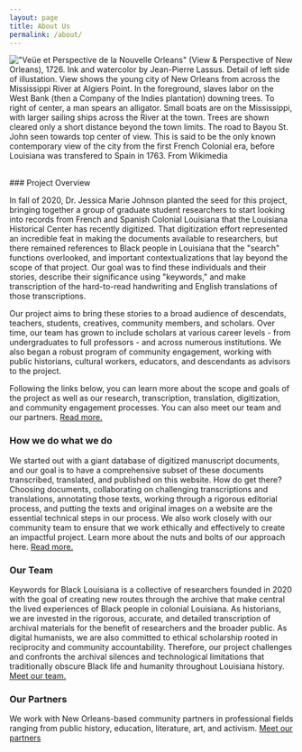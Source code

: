 ```yaml
---
layout: page
title: About Us
permalink: /about/
---
```

!["Veüe et Perspective de la Nouvelle Orleans" (View & Perspective of New Orleans), 1726. Ink and watercolor by Jean-Pierre Lassus. Detail of left side of illustation. View shows the young city of New Orleans from across the Mississippi River at Algiers Point. In the foreground, slaves labor on the West Bank (then a Company of the Indies plantation) downing trees. To right of center, a man spears an alligator. Small boats are on the Mississippi, with larger sailing ships across the River at the town. Trees are shown cleared only a short distance beyond the town limits. The road to Bayou St. John seen towards top center of view. This is said to be the only known contemporary view of the city from the first French Colonial era, before Louisiana was transfered to Spain in 1763. From Wikimedia](../assets/figures/vueetperspective.jpg)  

<br>
### Project Overview

In fall of 2020, Dr. Jessica Marie Johnson planted the seed for this project, bringing together a group of graduate student researchers to start looking into records from French and Spanish Colonial Louisiana that the Louisiana Historical Center has recently digitized. That digitization effort represented an incredible feat in making the documents available to researchers, but there remained references to Black people in Louisiana that the "search" functions overlooked, and important contextualizations that lay beyond the scope of that project. Our goal was to find these individuals and their stories, describe their significance using "keywords," and make transcription of the hard-to-read handwriting and English translations of those transcriptions.  

Our project aims to bring these stories to a broad audience of descendats, teachers, students, creatives, community members, and scholars. Over time, our team has grown to include scholars at various career levels - from undergraduates to full professors - and across numerous institutions. We also began a robust program of community engagement, working with public historians, cultural workers, educators, and descendants as advisors to the project.  

Following the links below, you can learn more about the scope and goals of the project as well as our research, transcription, translation, digitization, and community engagement processes. You can also meet our team and our partners. [Read more.](/pages/readmore/project_overview)  

### How we do what we do

We started out with a giant database of digitized manuscript documents, and our goal is to have a comprehensive subset of these documents transcribed, translated, and published on this website. How do get there? Choosing documents, collaborating on challenging transcriptions and translations, annotating those texts, working through a rigorous editorial process, and putting the texts and original images on a website are the essential technical steps in our process. We also work closely with our community team to ensure that we work ethically and effectively to create an impactful project. Learn more about the nuts and bolts of our approach here. [Read more.](/pages/readmore/how_we_do)

### Our Team

Keywords for Black Louisiana is a collective of researchers founded in 2020 with the goal of creating new routes through the archive that make central the lived experiences of Black people in colonial Louisiana. As historians, we are invested in the rigorous, accurate, and detailed transcription of archival materials for the benefit of researchers and the broader public. As digital humanists, we are also committed to ethical scholarship rooted in reciprocity and community accountability. Therefore, our project challenges and confronts the archival silences and technological limitations that traditionally obscure Black life and humanity throughout Louisiana history. [Meet our team.](/pages/team)

### Our Partners

We work with New Orleans-based community partners in professional fields ranging from public history, education, literature, art, and activism. [Meet our partners](/pages/readmore/partners)